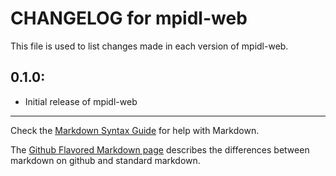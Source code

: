# CHANGELOG for mpidl-web

This file is used to list changes made in each version of mpidl-web.

## 0.1.0:

* Initial release of mpidl-web

- - -
Check the [Markdown Syntax Guide](http://daringfireball.net/projects/markdown/syntax) for help with Markdown.

The [Github Flavored Markdown page](http://github.github.com/github-flavored-markdown/) describes the differences between markdown on github and standard markdown.
